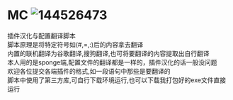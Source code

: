 # MC ![144526473](https://github.com/zhong16cn/MC-translate/assets/144526473/11eb47d5-ef48-422a-a9b7-ffaf818479bf)

插件汉化与配置翻译脚本  
脚本原理是将特定符号如(#,=,:)后的内容拿去翻译  
内置的联机翻译为谷歌翻译,搜狗翻译,也可将要翻译的内容提取出自行翻译  
本人用的是sponge端,配置文件的翻译都是一样的，插件汉化的话一般没问题  
欢迎各位提交各端插件的格式,如一段语句中那些是要翻译的  
脚本中使用了第三方库,可自行下载环境运行,也可以下载我打包好的exe文件直接运行  
